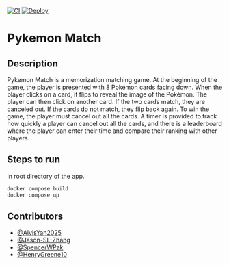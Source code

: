 [![CI](https://github.com/software-students-fall2023/5-final-project-happyholidays/actions/workflows/CI.yml/badge.svg?branch=main)](https://github.com/software-students-fall2023/5-final-project-happyholidays/actions/workflows/CI.yml)
[![Deploy](https://github.com/software-students-fall2023/5-final-project-happyholidays/actions/workflows/CD.yml/badge.svg)](https://github.com/software-students-fall2023/5-final-project-happyholidays/actions/workflows/CD.yml)
# Pykemon Match

## Description

Pykemon Match is a memorization matching game. At the beginning of the game, the player is presented with 8 Pokémon cards facing down. When the player clicks on a card, it flips to reveal the image of the Pokémon. The player can then click on another card. If the two cards match, they are canceled out. If the cards do not match, they flip back again. To win the game, the player must cancel out all the cards. A timer is provided to track how quickly a player can cancel out all the cards, and there is a leaderboard where the player can enter their time and compare their ranking with other players.

## Steps to run
in root directory of the app.
```bash
docker compose build
docker compose up
```
## Contributors

- [@AlvisYan2025](https://github.com/AlvisYan2025)
- [@Jason-SL-Zhang](https://github.com/Jason-SL-Zhang)
- [@SpencerWPak](https://github.com/SpencerWPak)
- [@HenryGreene10](https://github.com/HenryGreene10)
